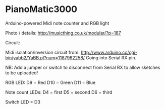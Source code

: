 PianoMatic3000
==============

Arduino-powered Midi note counter and RGB light

Photo / details: http://musicthing.co.uk/modular/?p=187

 Circuit: 
 
 Midi isolation/inversion circuit from:
 http://www.arduino.cc/cgi-bin/yabb2/YaBB.pl?num=1187962258/
 Going into Serial RX pin. 
 
 NB: Add a jumper or switch to disconnect from Serial RX to allow sketches to be uploaded! 
 
 RGB LED: 
 D9 = Red 
 D10 = Green 
 D11 = Blue 
 
 Note count LEDs: 
 D4 = first 
 D5 = second
 D6 = third 
 
 Switch LED = D3 
 
